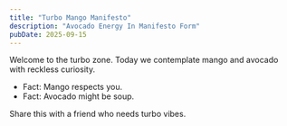 ```yaml
---
title: "Turbo Mango Manifesto"
description: "Avocado Energy In Manifesto Form"
pubDate: 2025-09-15
---
```

Welcome to the turbo zone. Today we contemplate mango and avocado with reckless curiosity.

- Fact: Mango respects you.
- Fact: Avocado might be soup.

Share this with a friend who needs turbo vibes.
